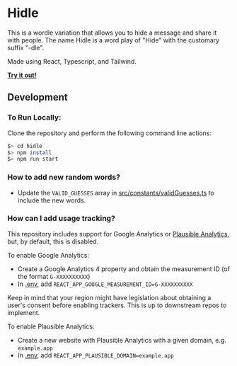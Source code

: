 # Hidle

This is a wordle variation that allows you to hide a message and share it with people. The name Hidle is a word play of "Hide" with the customary suffix "-dle".

Made using React, Typescript, and Tailwind.

[**Try it out!**](https://hidle.vercel.app/)

## Development

### To Run Locally:

Clone the repository and perform the following command line actions:

```bash
$> cd hidle
$> npm install
$> npm run start
```

### How to add new random words?

- Update the `VALID_GUESSES` array in [src/constants/validGuesses.ts](src/constants/validGuesses.ts) to include the new words.

### How can I add usage tracking?

This repository includes support for Google Analytics or [Plausible Analytics](https://plausible.io), but, by default, this is disabled.

To enable Google Analytics:

- Create a Google Analytics 4 property and obtain the measurement ID (of the format `G-XXXXXXXXXX`)
- In [.env](.env), add `REACT_APP_GOOGLE_MEASUREMENT_ID=G-XXXXXXXXXX`

Keep in mind that your region might have legislation about obtaining a user's consent before enabling trackers. This is up to downstream repos to implement.

To enable Plausible Analytics:

- Create a new website with Plausible Analytics with a given domain, e.g. `example.app`
- In [.env](.env), add `REACT_APP_PLAUSIBLE_DOMAIN=example.app`
